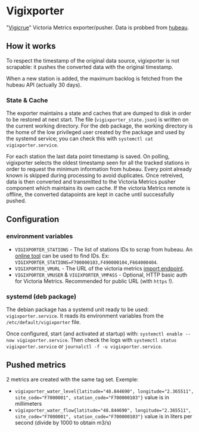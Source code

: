 # Vigixporter

"[Vigicrue](https://www.vigicrues.gouv.fr/)" Victoria Metrics exporter/pusher. Data is probbed from [hubeau](https://hubeau.eaufrance.fr/page/api-hydrometrie).

## How it works

To respect the timestamp of the original data source, vigixporter is not scrapable: it pushes the converted data with the original timestamp.

When a new station is added, the maximum backlog is fetched from the hubeau API (actually 30 days).

### State & Cache

The exporter maintains a state and caches that are dumped to disk in order to be restored at next start. The file (`vigixporter_state.json`) is written on the current working directory. For the deb package, the working directory is the home of the low privileged user created by the package and used by the systemd service; you can check this with `systemctl cat vigixporter.service`.

For each station the last data point timestamp is saved. On polling, vigixporter selects the oldest timestamp seen for all the tracked stations in order to request the minimum information from hubeau. Every point already known is skipped during processing to avoid duplicates. Once retreived, data is then converted and transmitted to the Victoria Metrics pusher component which maintains its own cache. If the victoria Metrics remote is offline, the converted datapoints are kept in cache until successfully pushed.

## Configuration

### environment variables

* `VIGIXPORTER_STATIONS` - The list of stations IDs to scrap from hubeau. An [online tool](https://hubeau.eaufrance.fr/sites/default/files/api/demo/hydro/index.htm) can be used to find IDs. Ex: `VIGIXPORTER_STATIONS=F700000103,F490000104,F664000404`.
* `VIGIXPORTER_VMURL` - The URL of the victoria metrics [import endpoint](https://github.com/VictoriaMetrics/VictoriaMetrics#how-to-import-data-in-json-line-format).
* `VIGIXPORTER_VMUSER` & `VIGIXPORTER_VMPASS` - Optional, HTTP basic auth for Victoria Metrics. Recommended for public URL (with `https` !).

### systemd (deb package)

The debian package has a systemd unit ready to be used: `vigixporter.service`. It reads its environment variables from the `/etc/default/vigixporter` file.

Once configured, start (and activated at startup) with: `systemctl enable --now vigixporter.service`. Then check the logs with `systemctl status vigixporter.service` or `journalctl -f -u vigixporter.service`.

## Pushed metrics

2 metrics are created with the same tag set. Exemple:

* `vigixporter_water_level{latitude="48.844690", longitude="2.365511", site_code="F7000001", station_code="F700000103"}` value is in millimeters
* `vigixporter_water_flow{latitude="48.844690", longitude="2.365511", site_code="F7000001", station_code="F700000103"}` value is in liters per second (divide by 1000 to obtain m3/s)
